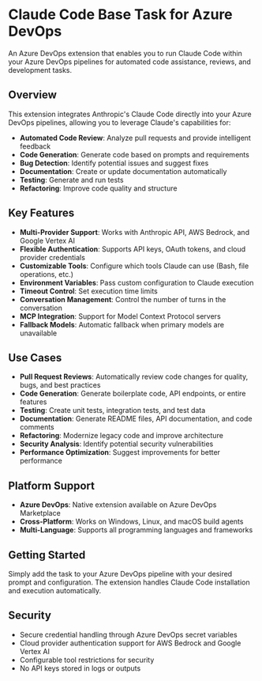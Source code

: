 # Claude Code Base Task for Azure DevOps

An Azure DevOps extension that enables you to run Claude Code within your Azure DevOps pipelines for automated code assistance, reviews, and development tasks.

## Overview

This extension integrates Anthropic's Claude Code directly into your Azure DevOps pipelines, allowing you to leverage Claude's capabilities for:

- **Automated Code Review**: Analyze pull requests and provide intelligent feedback
- **Code Generation**: Generate code based on prompts and requirements
- **Bug Detection**: Identify potential issues and suggest fixes
- **Documentation**: Create or update documentation automatically
- **Testing**: Generate and run tests
- **Refactoring**: Improve code quality and structure

## Key Features

- **Multi-Provider Support**: Works with Anthropic API, AWS Bedrock, and Google Vertex AI
- **Flexible Authentication**: Supports API keys, OAuth tokens, and cloud provider credentials
- **Customizable Tools**: Configure which tools Claude can use (Bash, file operations, etc.)
- **Environment Variables**: Pass custom configuration to Claude execution
- **Timeout Control**: Set execution time limits
- **Conversation Management**: Control the number of turns in the conversation
- **MCP Integration**: Support for Model Context Protocol servers
- **Fallback Models**: Automatic fallback when primary models are unavailable

## Use Cases

- **Pull Request Reviews**: Automatically review code changes for quality, bugs, and best practices
- **Code Generation**: Generate boilerplate code, API endpoints, or entire features
- **Testing**: Create unit tests, integration tests, and test data
- **Documentation**: Generate README files, API documentation, and code comments
- **Refactoring**: Modernize legacy code and improve architecture
- **Security Analysis**: Identify potential security vulnerabilities
- **Performance Optimization**: Suggest improvements for better performance

## Platform Support

- **Azure DevOps**: Native extension available on Azure DevOps Marketplace
- **Cross-Platform**: Works on Windows, Linux, and macOS build agents
- **Multi-Language**: Supports all programming languages and frameworks

## Getting Started

Simply add the task to your Azure DevOps pipeline with your desired prompt and configuration. The extension handles Claude Code installation and execution automatically.

## Security

- Secure credential handling through Azure DevOps secret variables
- Cloud provider authentication support for AWS Bedrock and Google Vertex AI
- Configurable tool restrictions for security
- No API keys stored in logs or outputs